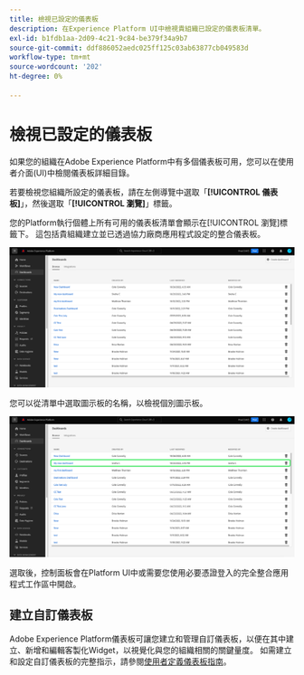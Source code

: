 ```yaml
---
title: 檢視已設定的儀表板
description: 在Experience Platform UI中檢視貴組織已設定的儀表板清單。
exl-id: b1fdb1aa-2d09-4c21-9c84-be379f34a9b7
source-git-commit: ddf886052aedc025ff125c03ab63877cb049583d
workflow-type: tm+mt
source-wordcount: '202'
ht-degree: 0%

---
```


# 檢視已設定的儀表板

如果您的組織在Adobe Experience Platform中有多個儀表板可用，您可以在使用者介面(UI)中檢閱儀表板詳細目錄。

若要檢視您組織所設定的儀表板，請在左側導覽中選取「**[!UICONTROL 儀表板]**」，然後選取「**[!UICONTROL 瀏覽]**」標籤。

您的Platform執行個體上所有可用的儀表板清單會顯示在[!UICONTROL 瀏覽]標籤下。 這包括貴組織建立並已透過協力廠商應用程式設定的整合儀表板。

![ UI儀表板區段內的「瀏覽」標籤。](./images/inventory/browse-tab.png)

您可以從清單中選取圖示板的名稱，以檢視個別圖示板。

![反白顯示儀表板名稱的[瀏覽]索引標籤。](./images/inventory/dashboard-name.png)

選取後，控制面板會在Platform UI中或需要您使用必要憑證登入的完全整合應用程式工作區中開啟。

## 建立自訂儀表板

Adobe Experience Platform儀表板可讓您建立和管理自訂儀表板，以便在其中建立、新增和編輯客製化Widget，以視覺化與您的組織相關的關鍵量度。 如需建立和設定自訂儀表板的完整指示，請參閱[使用者定義儀表板指南](./standard-dashboards.md)。
